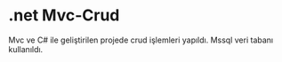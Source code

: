 # .net Mvc-Crud

Mvc ve C# ile geliştirilen projede crud işlemleri yapıldı. Mssql veri tabanı kullanıldı. 

